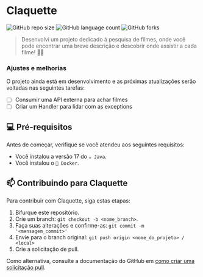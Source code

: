 
# Claquette

![GitHub repo size](https://img.shields.io/github/repo-size/oswaldo-oliveira/claquette?style=for-the-badge)
![GitHub language count](https://img.shields.io/github/languages/count/oswaldo-oliveira/claquette?style=for-the-badge)
![GitHub forks](https://img.shields.io/github/forks/oswaldo-oliveira/claquette?style=for-the-badge)

> Desenvolvi um projeto dedicado à pesquisa de filmes, onde você pode encontrar uma breve descrição e descobrir onde assistir a cada filme! 🎥✨

### Ajustes e melhorias

O projeto ainda está em desenvolvimento e as próximas atualizações serão voltadas nas seguintes tarefas:

- [ ] Consumir uma API externa para achar filmes
- [ ] Criar um Handler para lidar com as exceptions

## 💻 Pré-requisitos

Antes de começar, verifique se você atendeu aos seguintes requisitos:

- Você instalou a versão 17 do `☕ Java`.
- Você instalou o  `🐳 Docker`.

## 📫 Contribuindo para Claquette

Para contribuir com Claquette, siga estas etapas:

1. Bifurque este repositório.
2. Crie um branch: `git checkout -b <nome_branch>`.
3. Faça suas alterações e confirme-as: `git commit -m '<mensagem_commit>'`
4. Envie para o branch original: `git push origin <nome_do_projeto> / <local>`
5. Crie a solicitação de pull.

Como alternativa, consulte a documentação do GitHub em [como criar uma solicitação pull](https://help.github.com/en/github/collaborating-with-issues-and-pull-requests/creating-a-pull-request).

